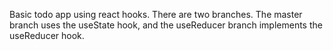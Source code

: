 Basic todo app using react hooks.  There are two branches.  The master branch uses the useState hook, and the useReducer branch implements the useReducer hook.          